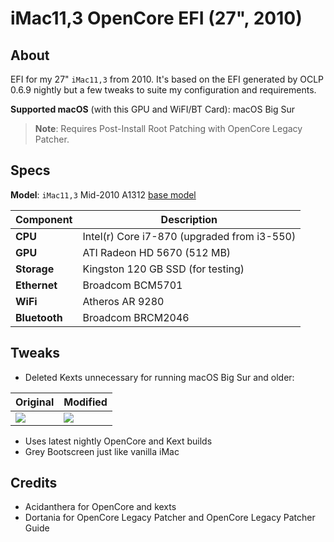# iMac11,3 OpenCore EFI (27", 2010)

## About

EFI for my 27" `iMac11,3` from 2010. It's based on the EFI generated by OCLP 0.6.9 nightly but a few tweaks to suite my configuration and requirements.

**Supported macOS** (with this GPU and WiFI/BT Card): macOS Big Sur

> **Note**: Requires Post-Install Root Patching with OpenCore Legacy Patcher.

## Specs

**Model**: `iMac11,3` Mid-2010 A1312 [base model](https://everymac.com/systems/apple/imac/specs/imac-core-i3-3.2-27-inch-aluminum-mid-2010-specs.html)

Component | Description
----------|-----------
**CPU** | Intel(r) Core i7-870 (upgraded from i3-550)
**GPU** | ATI Radeon HD 5670 (512 MB) 
**Storage** | Kingston 120 GB SSD (for testing)
**Ethernet** | Broadcom BCM5701
**WiFi** | Atheros AR 9280 
**Bluetooth** | Broadcom BRCM2046

## Tweaks
- Deleted Kexts unnecessary for running macOS Big Sur and older:

Original | Modified
---------|----------
![](/Users/5t33z0/Desktop/og.png) | ![](/Users/5t33z0/Desktop/modded.png)

- Uses latest nightly OpenCore and Kext builds
- Grey Bootscreen just like vanilla iMac

## Credits
- Acidanthera for OpenCore and kexts
- Dortania for OpenCore Legacy Patcher and OpenCore Legacy Patcher Guide
